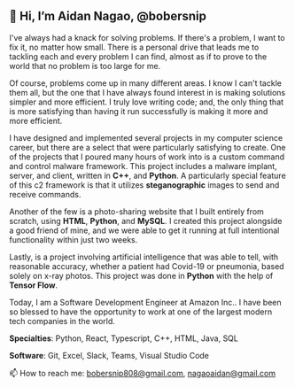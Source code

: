 ## 👋 Hi, I’m Aidan Nagao, @bobersnip

I've always had a knack for solving problems. If there's a problem, I want to fix it, no matter how small. There is a personal drive that leads me to tackling each and every problem I can find, almost as if to prove to the world that no problem is too large for me.

Of course, problems come up in many different areas. I know I can't tackle them all, but the one that I have always found interest in is making solutions simpler and more efficient. I truly love writing code; and, the only thing that is more satisfying than having it run successfully is making it more and more efficient.

I have designed and implemented several projects in my computer science career, but there are a select that were particularly satisfying to create. One of the projects that I poured many hours of work into is a custom command and control malware framework. This project includes a malware implant, server, and client, written in **C++**, and **Python**. A particularly special feature of this c2 framework is that it utilizes **steganographic** images to send and receive commands. 

Another of the few is a photo-sharing website that I built entirely from scratch, using **HTML**, **Python**, and **MySQL**. I created this project alongside a good friend of mine, and we were able to get it running at full intentional functionality within just two weeks. 

Lastly, is a project involving artificial intelligence that was able to tell, with reasonable accuracy, whether a patient had Covid-19 or pneumonia, based solely on x-ray photos. This project was done in **Python** with the help of **Tensor Flow**.

Today, I am a Software Development Engineer at Amazon Inc.. I have been so blessed to have the opportunity to work at one of the largest modern tech companies in the world.

**Specialties**: Python, React, Typescript, C++, HTML, Java, SQL

**Software**: Git, Excel, Slack, Teams, Visual Studio Code

📫 How to reach me: bobersnip808@gmail.com, nagaoaidan@gmail.com



<!---
bobersnip/bobersnip is a ✨ special ✨ repository because its `README.md` (this file) appears on your GitHub profile.
You can click the Preview link to take a look at your changes.
--->
